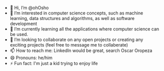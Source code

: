- 👋 Hi, I’m @ohOsho
- 👀 I’m interested in computer science concepts, such as machine learning, data structures and algorithms, as well as software development
- 🌱 I’m currently learning all the applications where computer science can be used.
- 💞️ I’m looking to collaborate on any open projects or creating any exciting projects (feel free to message me to collaberate)
- 📫 How to reach me: LinkedIn would be great, search Oscar Oropeza
- 😄 Pronouns: he/him
- ⚡ Fun fact: I'm just a kid trying to enjoy life

<!---
ohOsho/ohOsho is a ✨ special ✨ repository because its `README.md` (this file) appears on your GitHub profile.
You can click the Preview link to take a look at your changes.
--->
